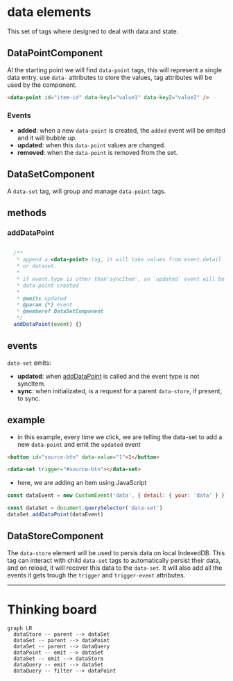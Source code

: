 # data elements
This set of tags where designed to deal with data and state.


## DataPointComponent
Al the starting point we will find `data-point` tags, this will represent a single data entry.
use `data-` attributes to store the values, tag attributes will be used by the component.

```html
<data-point id="item-id" data-key1="value1" data-key2="value2" />
```

### Events
- **added**: when a new `data-point` is created, the `added` event will be emited and it will bubble up.
- **updated**: when this `data-point` values are changed.
- **removed**: when the `data-point` is removed from the set.

## DataSetComponent
A `data-set` tag, will group and manage `data-point` tags.

## methods
### addDataPoint
```js

  /**
   * append a <data-point> tag, it will take values from event.detail 
   * or dataset.
   * 
   * if event.type is other than'syncItem', an `updated` event will be triggered with the latest
   * data-point created
   *
   * @emits updated
   * @param {*} event
   * @memberof DataSetComponent
   */
  addDataPoint(event) {}
```

## events
`data-set` emits:
- **updated**: when [addDataPoint](#addDataPoint) is called and the event type is not syncItem.
- **sync**: when initializated, is a request for a parent `data-store`, if present, to sync.


## example
- in this example, every time we click, we are telling the data-set to add a new `data-point` and emit the `updated` event
```html
<button id="source-btn" data-value="1">1</button>

<data-set trigger="#source-btn"></data-set>
```

- here, we are adding an item using JavaScript
```js
const dataEvent = new CustomEvent('data', { detail: { your: 'data' } })

const dataSet = document.querySelector('data-set')
dataSet.addDataPoint(dataEvent)
```

## DataStoreComponent
The `data-store` element will be used to persis data on local IndexedDB.
This tag can interact with child `data-set` tags to automatically persist their data, and on reload, it will recover this data to the `data-set`. It will also add all the events it gets trough the `trigger` and `trigger-event` attributes.


---

# Thinking board

```mermaid
graph LR
  dataStore -- parent --> dataSet
  dataSet -- parent --> dataPoint
  dataSet -- parent --> dataQuery
  dataPoint -- emit --> dataSet
  dataSet -- emit --> dataStore
  dataQuery -- emit --> dataSet
  dataQuery -- filter --> dataPoint
```

